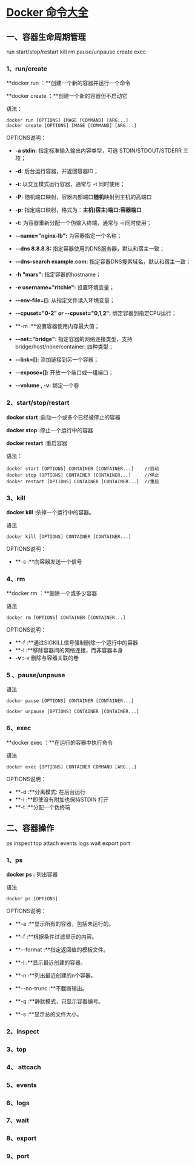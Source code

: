 # [Docker 命令大全](https://www.runoob.com/docker/docker-command-manual.html)

## 一、容器生命周期管理

run start/stop/restart  kill rm pause/unpause create exec

### 1、run/create 

**docker run ：**创建一个新的容器并运行一个命令

**docker create ：**创建一个新的容器但不启动它

语法：

```shell
docker run [OPTIONS] IMAGE [COMMAND] [ARG...]
docker create [OPTIONS] IMAGE [COMMAND] [ARG...]
```

OPTIONS说明：

- **-a stdin:** 指定标准输入输出内容类型，可选 STDIN/STDOUT/STDERR 三项；

- **-d:** 后台运行容器，并返回容器ID；

- **-i:** 以交互模式运行容器，通常与 -t 同时使用；

- **-P:** 随机端口映射，容器内部端口**随机**映射到主机的高端口

- **-p:** 指定端口映射，格式为：**主机(宿主)端口:容器端口**

- **-t:** 为容器重新分配一个伪输入终端，通常与 -i 同时使用；

- **--name="nginx-lb":** 为容器指定一个名称；

- **--dns 8.8.8.8:** 指定容器使用的DNS服务器，默认和宿主一致；

- **--dns-search example.com:** 指定容器DNS搜索域名，默认和宿主一致；

- **-h "mars":** 指定容器的hostname；

- **-e username="ritchie":** 设置环境变量；

- **--env-file=[]:** 从指定文件读入环境变量；

- **--cpuset="0-2" or --cpuset="0,1,2":** 绑定容器到指定CPU运行；

- **-m :**设置容器使用内存最大值；

- **--net="bridge":** 指定容器的网络连接类型，支持 bridge/host/none/container: 四种类型；

- **--link=[]:** 添加链接到另一个容器；

- **--expose=[]:** 开放一个端口或一组端口；

- **--volume , -v:** 绑定一个卷

  

### 2、start/stop/restart

**docker start** :启动一个或多个已经被停止的容器

**docker stop** :停止一个运行中的容器

**docker restart** :重启容器

语法：

```shell
docker start [OPTIONS] CONTAINER [CONTAINER...]    //启动
docker stop [OPTIONS] CONTAINER [CONTAINER...]     //停止
docker restart [OPTIONS] CONTAINER [CONTAINER...]  //重启
```

### 3、kill

**docker kill** :杀掉一个运行中的容器。

语法

```shell
docker kill [OPTIONS] CONTAINER [CONTAINER...]
```

OPTIONS说明：

- **-s :**向容器发送一个信号

### 4、rm

**docker rm ：**删除一个或多少容器

语法

```shell
docker rm [OPTIONS] CONTAINER [CONTAINER...]
```

OPTIONS说明：

- **-f :**通过SIGKILL信号强制删除一个运行中的容器
- **-l :**移除容器间的网络连接，而非容器本身
- **-v :**-v 删除与容器关联的卷

### 5 、pause/unpause

语法

```shell
docker pause [OPTIONS] CONTAINER [CONTAINER...]

docker unpause [OPTIONS] CONTAINER [CONTAINER...]
```

### 6、exec 

**docker exec ：**在运行的容器中执行命令

语法

```shell
docker exec [OPTIONS] CONTAINER COMMAND [ARG...]
```

OPTIONS说明：

- **-d :**分离模式: 在后台运行
- **-i :**即使没有附加也保持STDIN 打开
- **-t :**分配一个伪终端

## 二、容器操作

ps inspect top attach events logs wait export port

### 1、ps 

**docker ps :** 列出容器

语法

```shell
docker ps [OPTIONS]
```

OPTIONS说明：

- **-a :**显示所有的容器，包括未运行的。

- **-f :**根据条件过滤显示的内容。

- **--format :**指定返回值的模板文件。

- **-l :**显示最近创建的容器。

- **-n :**列出最近创建的n个容器。

- **--no-trunc :**不截断输出。

- **-q :**静默模式，只显示容器编号。

- **-s :**显示总的文件大小。

  

### 2、inspect



### 3、top



### 4、 attcach



### 5、events



### 6、logs



### 7、wait



### 8、export



### 9、port

















